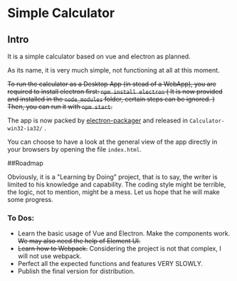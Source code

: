 # Simple Calculator

## Intro



It is a simple calculator based on vue and electron as planned.

As its name, it is very much simple, not functioning at all at this moment.

~~To run the calculator as a Desktop App (in stead of a WebApp), you are required to install electron first:  `npm install electron` ( It is now provided and installed in the `node_modules` folder, certain steps can be ignored. ) Then, you can run it with `npm start`.~~

The app is now packed by [electron-packager](https://github.com/electron-userland/electron-packager) and released in `Calculator-win32-ia32/` .

You can choose to have a look at the general view of the app directly  in your browsers by opening the file `index.html`.

##Roadmap

Obviously, it is a "Learning by Doing" project, that is to say, the writer is limited to his knowledge and capability. The coding style might be terrible, the logic, not to mention, might be a mess. Let us hope that he will make some progress.

### To Dos:

- Learn the basic usage of Vue and Electron. Make the components work. ~~We may also need the help of Element UI.~~ 
- ~~Learn how to Webpack.~~ Considering the project is not that  complex, I will not use webpack.
- Perfect all the expected functions and features VERY SLOWLY.
- Publish the final version for distribution. 

